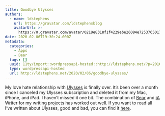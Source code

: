 ```yaml
---
title: Goodbye Ulysses
authors:
  - name: ldstephens
    url: https://gravatar.com/ldstephensblog
    avatarUrl: >-
      https://0.gravatar.com/avatar/0219e8318f1f4229ebe26084e7253765017f43ca0c631be37dc6d0b8ad6e40a4?s=96&d=identicon&r=G
date: 2020-02-06T19:30:24.000Z
metadata:
  categories:
    - Apps
    - Bear
  tags: []
  uuid: 11ty/import::wordpressapi-hosted::http://ldstephens.net/?p=2016
  type: wordpressapi-hosted
  url: http://ldstephens.net/2020/02/06/goodbye-ulysses/
---
```

My love hate relationship with [Ulysses](https://ulysses.app/) is finally over. It’s been over a month since I canceled my Ulysses subscription and deleted it from my Mac, iPhone, and iPad. I haven’t missed it one bit. The combination of [Bear](https://bear.app/) and [iA Writer](https://ia.net/writer) for my writing projects has worked out well. If you want to read all I’ve written about Ulysses, good and bad, you can find it [here](https://ldstephens.net/?s=Ulysses).